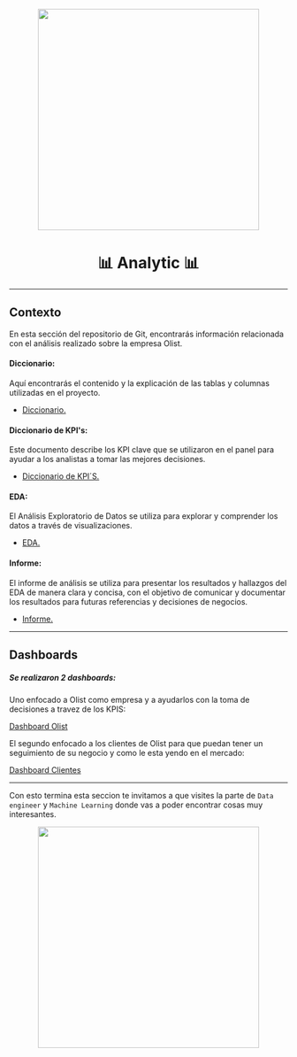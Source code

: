 <p align="center">

<img src="https://user-images.githubusercontent.com/109487557/215000302-b55a13f7-ecf4-4959-a89a-250f988e7fee.png"  height=400>
</p>




# <h1 align=center> 📊 **Analytic** 📊 </h1>

<hr>    

## Contexto    

En esta sección del repositorio de Git, encontrarás información relacionada con el análisis realizado sobre la empresa Olist.  

#### Diccionario:  
Aquí encontrarás el contenido y la explicación de las tablas y columnas utilizadas en el proyecto.   

+ [Diccionario.](analytics/diccionario.md)  

#### Diccionario de KPI's:  
Este documento describe los KPI clave que se utilizaron en el panel para ayudar a los analistas a tomar las mejores decisiones.   

+ [Diccionario de KPI´S.](analytics/diccionario_objetivos_y_kpis.md)   

#### EDA:  
El Análisis Exploratorio de Datos se utiliza para explorar y comprender los datos a través de visualizaciones.  

+ [EDA.](analytics/eda_olist_da.ipynb)  

#### Informe:  
El informe de análisis se utiliza para presentar los resultados y hallazgos del EDA de manera clara y concisa, con el objetivo de comunicar y documentar los resultados para futuras referencias y decisiones de negocios.    

  
+ [Informe.](analytics/informe_analytic.md)   

<hr>  

## Dashboards   

##### Se realizaron 2 dashboards:   

Uno enfocado a Olist como empresa y a ayudarlos con la toma de decisiones a travez de los KPIS:  

[Dashboard Olist](https://app.powerbi.com/view?r=eyJrIjoiYTU1ODc2ZDQtMTdhYy00MjUxLWIxMzgtYTBjZjhhNmU4MGZmIiwidCI6Ijg5ZDg2ZDQ1LWY5YzItNGYyZS04YjZjLTM0OThmZjliZjgyNiJ9&pageName=ReportSectionb71a57123be856cc5343) 

El segundo enfocado a los clientes de Olist para que puedan tener un seguimiento de su negocio y como le esta yendo en el mercado:  

[Dashboard Clientes](https://app.powerbi.com/view?r=eyJrIjoiYWI3MjNiOWEtNTU5Mi00MTMzLWIzNDMtMGU5ZTgyODMzYTBmIiwidCI6Ijg5ZDg2ZDQ1LWY5YzItNGYyZS04YjZjLTM0OThmZjliZjgyNiJ9&pageName=ReportSectionb71a57123be856cc5343)   

<hr>  

Con esto termina esta seccion te invitamos a que visites la parte de `Data engineer` y `Machine Learning` donde vas a poder encontrar cosas muy interesantes.  

<p align="center">

<img src="https://triibo.com.br/wp-content/uploads/2021/12/undraw_Team_collaboration_re_ow29.png"  height=400>
</p>











